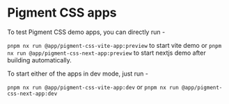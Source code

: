 # Pigment CSS apps

To test Pigment CSS demo apps, you can directly run -

`pnpm nx run @app/pigment-css-vite-app:preview` to start vite demo or `pnpm nx run @app/pigment-css-next-app:preview` to start nextjs demo after building automatically.

To start either of the apps in dev mode, just run -

`pnpm nx run @app/pigment-css-vite-app:dev` or `pnpm nx run @app/pigment-css-next-app:dev`
